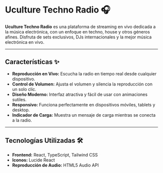 # Uculture Techno Radio 🎧

**Uculture Techno Radio** es una plataforma de streaming en vivo dedicada a la música electrónica, con un enfoque en techno, house y otros géneros afines. Disfruta de sets exclusivos, DJs internacionales y la mejor música electrónica en vivo.

---

## Características ✨

- **Reproducción en Vivo:** Escucha la radio en tiempo real desde cualquier dispositivo.
- **Control de Volumen:** Ajusta el volumen y silencia la reproducción con un solo clic.
- **Diseño Moderno:** Interfaz atractiva y fácil de usar con animaciones sutiles.
- **Responsivo:** Funciona perfectamente en dispositivos móviles, tablets y desktop.
- **Indicador de Carga:** Muestra un mensaje de carga mientras se conecta a la radio.

---

## Tecnologías Utilizadas 🛠️

- **Frontend:** React, TypeScript, Tailwind CSS
- **Iconos:** Lucide React
- **Reproducción de Audio:** HTML5 Audio API
